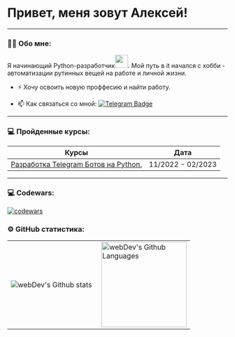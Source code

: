 

# Привет, меня зовут Алексей!

---

### :man_technologist: Обо мне:

Я начинающий Python-разработчик<img src="https://media.giphy.com/media/WUlplcMpOCEmTGBtBW/giphy.gif" width="30px">. Мой путь в it начался с хобби -  автоматизации рутинных вещей на работе и личной жизни.

- :zap: Хочу освоить новую проффесию и найти работу.

- :mailbox: Как связаться со мной: <a href="https://t.me/alex16091">![Telegram Badge](https://img.shields.io/badge/-chernyshevalexey-blue?style=flat&logo=Telegram&logoColor=white)</a>

---

### 💻 Пройденные курсы:

| Курсы                                                           | Дата              |
| ----------------------------------------------------------------| :---------------: |
| <a href="https://botfather.dev/">Разработка Telegram Ботов на Python.</a>                            | 11/2022 - 02/2023 |
<!--
| practicum.yandex/Факультет Веб разработки                       | 05/2022 - xx/2023 |
-->
---

### 💻 Codewars:

<a href="https://www.codewars.com/users/chernyshev-aleksey">![codewars](https://www.codewars.com/users/chernyshev-aleksey/badges/large)</a> 

### ⚙️ GitHub статистика:

<table>
  <tr>
    <td>
      <img align="left" src="http://github-readme-streak-stats.herokuapp.com?user=FilimonovAlexey&theme=dark&background=000000" alt="webDev's Github stats" />
    </td>
    <td>
      <img height="195px" align="right" alt="webDev's Github Languages" src="https://github-readme-stats-sigma-five.vercel.app/api/top-langs/?username=FilimonovAlexey&layout=compact&theme=vision-friendly-dark" />
    </td>
  </tr>
</table>
